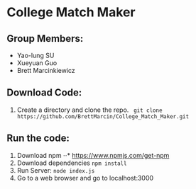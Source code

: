 # College Match Maker

## Group Members:
* Yao-lung SU
* Xueyuan Guo
* Brett Marcinkiewicz

## Download Code:
1. Create a directory and clone the repo.
``` git clone  https://github.com/BrettMarcin/College_Match_Maker.git```

## Run the code:
1. Download npm
⋅⋅* https://www.npmjs.com/get-npm
2. Download dependencies ``` npm install ```
3. Run Server: ``` node index.js ```
4. Go to a web browser and go to localhost:3000
